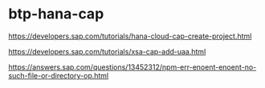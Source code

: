 # btp-hana-cap
https://developers.sap.com/tutorials/hana-cloud-cap-create-project.html

https://developers.sap.com/tutorials/xsa-cap-add-uaa.html

https://answers.sap.com/questions/13452312/npm-err-enoent-enoent-no-such-file-or-directory-op.html
